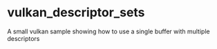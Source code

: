 # vulkan_descriptor_sets
A small vulkan sample showing how to use a single buffer with multiple descriptors 

